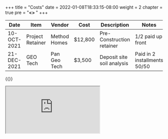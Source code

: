 +++
title = "Costs"
date = 2022-01-08T18:33:15-08:00
weight = 2
chapter = true
pre = "<b><> </b>"
+++

|Date|Item|Vendor|Cost|Description|Notes|
| --- | ---- | ---- | ---- | ---- | ----- |
|10-OCT-2021|Project Retainer|Method Homes|$12,800|Pre-Construction retainer|1/2 paid up front|
|21-DEC-2021|GEO Tech|Pan Geo Tech|$3,500|Deposit site soil analysis|Paid in 2 installments 50/50|


{{<gsheets src="https://docs.google.com/spreadsheets/d/e/2PACX-1vSgnNlyXdBAmm5TYFPeDCmdHZ0Wns3jDhN4DgjJ-JSCr4SGd-hjt3TNQlb_0MeOWwrQCVm6WoUPZ0SJ/pubhtml?gid=743264293&amp;single=true&amp;widget=true&amp;headers=false">}}

<iframe src="https://docs.google.com/spreadsheets/d/e/2PACX-1vSgnNlyXdBAmm5TYFPeDCmdHZ0Wns3jDhN4DgjJ-JSCr4SGd-hjt3TNQlb_0MeOWwrQCVm6WoUPZ0SJ/pubhtml?gid=743264293&amp;single=true&amp;widget=true&amp;headers=false"></iframe>
